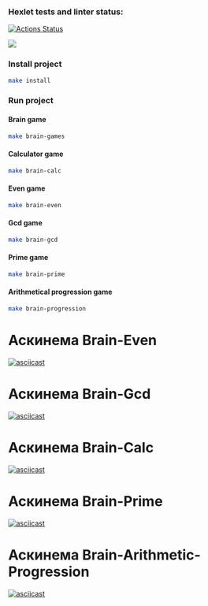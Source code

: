 ### Hexlet tests and linter status:
[![Actions Status](https://github.com/p1ep1ev/frontend-project-44/actions/workflows/hexlet-check.yml/badge.svg)](https://github.com/p1ep1ev/frontend-project-44/actions)

<a href="https://codeclimate.com/github/p1ep1ev/frontend-project-44/maintainability"><img src="https://api.codeclimate.com/v1/badges/341ea856cbaed193927d/maintainability" /></a>

### Install project

```bash
make install
```

### Run project 

#### Brain game
```bash
make brain-games
```
#### Calculator game
```bash
make brain-calc
```
#### Even game
```bash
make brain-even
```
#### Gcd game
```bash
make brain-gcd
```
#### Prime game
```bash
make brain-prime
```
#### Arithmetical progression game
```bash
make brain-progression
```

# Аскинема Brain-Even
[![asciicast](https://asciinema.org/a/f12AWG9dn3zBmCCeE6VOhW9oK.svg)](https://asciinema.org/a/f12AWG9dn3zBmCCeE6VOhW9oK)

# Аскинема Brain-Gcd
[![asciicast](https://asciinema.org/a/zIjywNab5MuYsPO0MVJBSXLNw.svg)](https://asciinema.org/a/zIjywNab5MuYsPO0MVJBSXLNw)

# Аскинема Brain-Calc
[![asciicast](https://asciinema.org/a/nzD8xn10WF6eIARdPtEaWADK5.svg)](https://asciinema.org/a/nzD8xn10WF6eIARdPtEaWADK5)

# Аскинема Brain-Prime
[![asciicast](https://asciinema.org/a/YdyTynNMs5uSyKcIOQDDBg3sn.svg)](https://asciinema.org/a/YdyTynNMs5uSyKcIOQDDBg3sn)

# Аскинема Brain-Arithmetic-Progression
[![asciicast](https://asciinema.org/a/zG3nBuS2LMvX8TSlmmo7b6yFB.svg)](https://asciinema.org/a/zG3nBuS2LMvX8TSlmmo7b6yFB)
